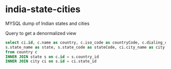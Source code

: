 # india-state-cities
MYSQL dump of Indian states and cities

Query to get a denormalized view

```sql
select ci.id, c.name as country, c.iso_code as countryCode, c.dialing_code as countryISDCode,
s.state_name as state, s.state_code as stateCode, ci.city_name as city 
from country c 
INNER JOIN state s on c.id = s.country_id
INNER JOIN city ci on s.id = ci.state_id
```
